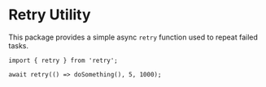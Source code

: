 # Retry Utility

This package provides a simple async `retry` function used to repeat failed tasks.

```
import { retry } from 'retry';

await retry(() => doSomething(), 5, 1000);
```
